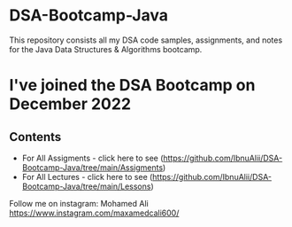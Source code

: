 # DSA-Bootcamp-Java
This repository consists all my DSA code samples, assignments, and notes for the Java Data Structures & Algorithms bootcamp.

# I've joined the DSA Bootcamp on December 2022 

## Contents 
 
* For All Assigments - click here to see  (https://github.com/IbnuAlii/DSA-Bootcamp-Java/tree/main/Assigments) 
* For All Lectures - click here to see  (https://github.com/IbnuAlii/DSA-Bootcamp-Java/tree/main/Lessons) 

Follow me on instagram: Mohamed Ali https://www.instagram.com/maxamedcali600/
